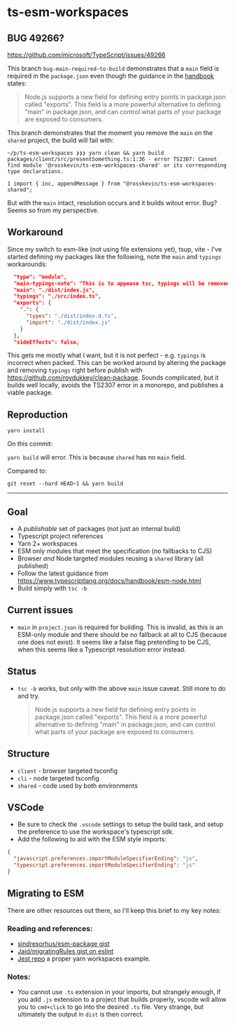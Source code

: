 # ts-esm-workspaces

## BUG 49266?

https://github.com/microsoft/TypeScript/issues/49266

This branch `bug-main-required-to-build` demonstrates that a `main` field is required in the `package.json` even though the guidance in the [handbook](https://www.typescriptlang.org/docs/handbook/esm-node.html) states:

> Node.js supports a new field for defining entry points in package.json called "exports". This field is a more powerful alternative to defining "main" in package.json, and can control what parts of your package are exposed to consumers.

This branch demonstrates that the moment you remove the `main` on the `shared` project, the build will fail with:

```
~/p/ts-esm-workspaces ❯❯❯ yarn clean && yarn build
packages/client/src/presentSomething.ts:1:36 - error TS2307: Cannot find module '@rosskevin/ts-esm-workspaces-shared' or its corresponding type declarations.

1 import { inc, appendMessage } from "@rosskevin/ts-esm-workspaces-shared";
```

But with the `main` intact, resolution occurs and it builds witout error. Bug? Seems so from my perspective.

## Workaround

Since my switch to esm-like (not using file extensions yet), tsup, vite - I've started defining my packages like the following, note the `main` and `typings` workarounds:

```json
  "type": "module",
  "main-typings-note": "This is to appease tsc, typings will be removed by clean-package. see https://github.com/rosskevin/ts-esm-workspaces/tree/bug-main-required-to-build#workaround ",
  "main": "./dist/index.js",
  "typings": "./src/index.ts",
  "exports": {
    ".": {
      "types": "./dist/index.d.ts",
      "import": "./dist/index.js"
    }
  },
  "sideEffects": false,
```

This gets me mostly what I want, but it is not perfect - e.g. `typings` is incorrect when packed.  This can be worked around by altering the package and removing `typings` right before publish with https://github.com/roydukkey/clean-package.  Sounds complicated, but it builds well locally, avoids the TS2307 error in a monorepo, and publishes a viable package.

## Reproduction

`yarn install`

On this commit:

`yarn build` will error. This is because `shared` has no `main` field.

Compared to:

`git reset --hard HEAD~1 && yarn build`

---

## Goal

- A _publishable_ set of packages (not just an internal build)
- Typescript project references
- Yarn 2+ workspaces
- ESM only modules that meet the specification (no fallbacks to CJS)
- Browser _and_ Node targeted modules reusing a `shared` library (all published)
- Follow the latest guidance from https://www.typescriptlang.org/docs/handbook/esm-node.html
- Build simply with `tsc -b`

## Current issues

- `main` in `project.json` is required for building. This is invalid, as this is an ESM-only module and there should be no fallback at all to CJS (because one does not exist). It seems like a false flag pretending to be CJS, when this seems like a Typescript resolution error instead.

## Status

- `tsc -b` works, but only with the above `main` issue caveat. Still more to do and try.
  > Node.js supports a new field for defining entry points in package.json called "exports". This field is a more powerful alternative to defining "main" in package.json, and can control what parts of your package are exposed to consumers.

## Structure

- `client` - browser targeted tsconfig
- `cli` - node targeted tsconfig
- `shared` - code used by both environments

## VSCode

- Be sure to check the `.vscode` settings to setup the build task, and setup the preference to use the workspace's typescript sdk.
- Add the following to aid with the ESM style imports:

```json
{
  "javascript.preferences.importModuleSpecifierEnding": "js",
  "typescript.preferences.importModuleSpecifierEnding": "js"
}
```

## Migrating to ESM

There are other resources out there, so I'll keep this brief to my key notes:

### Reading and references:

- [sindresorhus/esm-package gist](https://gist.github.com/sindresorhus/a39789f98801d908bbc7ff3ecc99d99c)
- [Jaid/migratingRules gist on eslint](https://gist.github.com/Jaid/164668c0151ae09d2bc81be78a203dd5)
- [Jest repo](https://github.com/facebook/jest/blob/main/package.json) a proper yarn workspaces example.

### Notes:

- You cannot use `.ts` extension in your imports, but strangely enough, if you add `.js` extension to a project that builds properly, vscode will allow you to `cmd+click` to go into the desired `.ts` file. Very strange, but ultimately the output in `dist` is then correct.
